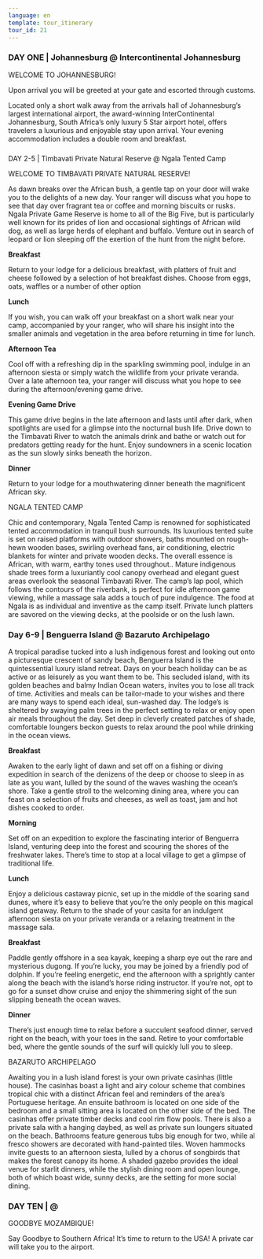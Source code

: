 ```yaml
---
language: en
template: tour_itinerary
tour_id: 21
---
```

### DAY ONE | Johannesburg @ Intercontinental Johannesburg


WELCOME TO JOHANNESBURG!

Upon arrival you will be greeted at your gate and escorted through customs.

Located only a short walk away from the arrivals hall of Johannesburg’s largest international
airport, the award\-winning InterContinental Johannesburg, South Africa’s only luxury
5 Star airport hotel, offers travelers a luxurious and enjoyable stay upon arrival.
Your evening accommodation includes a double room and breakfast.

###   
DAY 2­­\-5 | Timbavati Private Natural Reserve @ Ngala Tented Camp



WELCOME TO TIMBAVATI PRIVATE NATURAL RESERVE!

As dawn breaks over the African bush, a gentle tap on your door will wake you to
the delights of a new day. Your ranger will discuss what you hope to see that day
over fragrant tea or coffee and morning biscuits or rusks. Ngala Private Game Reserve
is home to all of the Big Five, but is particularly well known for its prides of
lion and occasional sightings of African wild dog, as well as large herds of elephant
and buffalo. Venture out in search of leopard or lion sleeping off the exertion
of the hunt from the night before.

**Breakfast**

Return to your lodge for a delicious breakfast, with platters of fruit and cheese
followed by a selection of hot breakfast dishes. Choose from eggs, oats, waffles
or a number of other option

**Lunch**

If you wish, you can walk off your breakfast on a short walk near your camp, accompanied
by your ranger, who will share his insight into the smaller animals and vegetation
in the area before returning in time for lunch.

**Afternoon Tea**

Cool off with a refreshing dip in the sparkling swimming pool, indulge in an afternoon
siesta or simply watch the wildlife from your private veranda. Over a late afternoon
tea, your ranger will discuss what you hope to see during the afternoon/evening
game drive.

**Evening Game Drive**

This game drive begins in the late afternoon and lasts until after dark, when spotlights
are used for a glimpse into the nocturnal bush life. Drive down to the Timbavati
River to watch the animals drink and bathe or watch out for predators getting ready
for the hunt. Enjoy sundowners in a scenic location as the sun slowly sinks beneath
the horizon.

**Dinner**

Return to your lodge for a mouthwatering dinner beneath the magnificent African sky.

NGALA TENTED CAMP

Chic and contemporary, Ngala Tented Camp is renowned for sophisticated tented accommodation
in tranquil bush surrounds. Its luxurious tented suite is set on raised platforms
with outdoor showers, baths mounted on rough\-hewn wooden bases, swirling overhead
fans, air conditioning, electric blankets for winter and private wooden decks. The
overall essence is African, with warm, earthy tones used throughout.. Mature indigenous
shade trees form a luxuriantly cool canopy overhead and elegant guest areas overlook
the seasonal Timbavati River. The camp’s lap pool, which follows the contours of
the riverbank, is perfect for idle afternoon game viewing, while a massage sala
adds a touch of pure indulgence. The food at Ngala is as individual and inventive
as the camp itself. Private lunch platters are savored on the viewing decks, at
the poolside or on the lush lawn.

### Day 6\-9 | Benguerra Island @ Bazaruto Archipelago


A tropical paradise tucked into a lush indigenous forest and looking out onto a picturesque
crescent of sandy beach, Benguerra Island is the quintessential luxury island retreat.
Days on your beach holiday can be as active or as leisurely as you want them to
be. This secluded island, with its golden beaches and balmy Indian Ocean waters,
invites you to lose all track of time. Activities and meals can be tailor\-made
to your wishes and there are many ways to spend each ideal, sun\-washed day. The
lodge’s is sheltered by swaying palm trees in the perfect setting to relax or enjoy
open air meals throughout the day. Set deep in cleverly created patches of shade,
comfortable loungers beckon guests to relax around the pool while drinking in the
ocean views.


**Breakfast**

Awaken to the early light of dawn and set off on a fishing or diving expedition in
search of the denizens of the deep or choose to sleep in as late as you want, lulled
by the sound of the waves washing the ocean’s shore. Take a gentle stroll to the
welcoming dining area, where you can feast on a selection of fruits and cheeses,
as well as toast, jam and hot dishes cooked to order.

**Morning**

Set off on an expedition to explore the fascinating interior of Benguerra Island,
venturing deep into the forest and scouring the shores of the freshwater lakes.
There’s time to stop at a local village to get a glimpse of traditional life.

**Lunch**

Enjoy a delicious castaway picnic, set up in the middle of the soaring sand dunes,
where it’s easy to believe that you’re the only people on this magical island getaway.
Return to the shade of your casita for an indulgent afternoon siesta on your private
veranda or a relaxing treatment in the massage sala.

**Breakfast**

Paddle gently offshore in a sea kayak, keeping a sharp eye out the rare and mysterious
dugong. If you’re lucky, you may be joined by a friendly pod of dolphin. If you’re
feeling energetic, end the afternoon with a sprightly canter along the beach with
the island’s horse riding instructor. If you’re not, opt to go for a sunset dhow
cruise and enjoy the shimmering sight of the sun slipping beneath the ocean waves.

**Dinner**

There’s just enough time to relax before a succulent seafood dinner, served right
on the beach, with your toes in the sand. Retire to your comfortable bed, where
the gentle sounds of the surf will quickly lull you to sleep.

BAZARUTO ARCHIPELAGO

Awaiting you in a lush island forest is your own private casinhas (little house).
The casinhas boast a light and airy colour scheme that combines tropical chic with
a distinct African feel and reminders of the area’s Portuguese heritage. An ensuite
bathroom is located on one side of the bedroom and a small sitting area is located
on the other side of the bed. The casinhas offer private timber decks and cool rim
flow pools. There is also a private sala with a hanging daybed, as well as private
sun loungers situated on the beach. Bathrooms feature generous tubs big enough for
two, while al fresco showers are decorated with hand\-painted tiles. Woven hammocks
invite guests to an afternoon siesta, lulled by a chorus of songbirds that makes
the forest canopy its home. A shaded gazebo provides the ideal venue for starlit
dinners, while the stylish dining room and open lounge, both of which boast wide,
sunny decks, are the setting for more social dining.

### DAY TEN | @ 


GOODBYE MOZAMBIQUE!

Say Goodbye to Southern Africa! It’s time to return to the USA! A private car will
take you to the airport.
